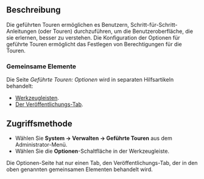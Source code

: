 <!-- Filename: Help4.x:Guided_Tours:_Options / Display title: Geführte Touren: Optionen -->

## Beschreibung

Die geführten Touren ermöglichen es Benutzern, Schritt-für-Schritt-Anleitungen (oder Touren) durchzuführen, um die Benutzeroberfläche, die sie erlernen, besser zu verstehen. Die Konfiguration der Optionen für geführte Touren ermöglicht das Festlegen von Berechtigungen für die Touren.

### Gemeinsame Elemente

Die Seite *Geführte Touren: Optionen* wird in separaten Hilfsartikeln behandelt:

* [Werkzeugleisten](jdocmanual?article=help/common-elements/toolbars).
* [Der Veröffentlichungs-Tab](jdocmanual?article=help/common-elements/edit-publishing).

## Zugriffsmethode

- Wählen Sie **System -> Verwalten -> Geführte Touren** aus dem Administrator-Menü.
- Wählen Sie die **Optionen**-Schaltfläche in der Werkzeugleiste.

Die Optionen-Seite hat nur einen Tab, den Veröffentlichungs-Tab, der in den oben genannten gemeinsamen Elementen behandelt wird.
